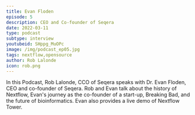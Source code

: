 ```yaml
---
title: Evan Floden
episode: 5
description: CEO and Co-founder of Seqera
date: 2022-03-11
type: podcast
subtype: interview
youtubeid: SHppg_MuOPc
image: /img/podcast_ep05.jpg
tags: nextflow,opensource
author: Rob Lalonde
icon: rob.png
---
```


In this Podcast, Rob Lalonde, CCO of Seqera speaks with Dr. Evan Floden, CEO and co-founder of Seqera. Rob and Evan talk about the history of Nextflow, Evan's journey as the co-founder of a start-up, Breaking Bad, and the future of bioinformatics. Evan also provides a live demo of Nextflow Tower.
